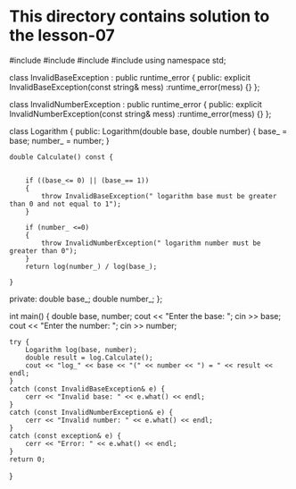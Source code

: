 # This directory contains solution to the lesson-07
#include <iostream>
#include <cmath>
#include <stdexcept>
#include <string>
using namespace std;

class InvalidBaseException : public runtime_error {
public:
	explicit InvalidBaseException(const string& mess)
		:runtime_error(mess) {}
};

class InvalidNumberException : public runtime_error {
public:
	explicit InvalidNumberException(const string& mess)
		:runtime_error(mess) {}
};


class Logarithm {
public:
	Logarithm(double base, double number) {
		base_ = base;
		number_ = number;
	}

	double Calculate() const {

		 
		if ((base_<= 0) || (base_== 1))
		{
			throw InvalidBaseException(" logarithm base must be greater than 0 and not equal to 1");
		}
		
		if (number_ <=0)
		{
			throw InvalidNumberException(" logarithm number must be greater than 0");
		}
		return log(number_) / log(base_);

	}

private:
	double base_;
	double number_;
};

int main() {
	double base, number;
	cout << "Enter the base: ";
	cin >> base;
	cout << "Enter the number: ";
	cin >> number;

	try {
		Logarithm log(base, number);
		double result = log.Calculate();
		cout << "log_" << base << "(" << number << ") = " << result << endl;
	}
	catch (const InvalidBaseException& e) {
		cerr << "Invalid base: " << e.what() << endl;
	}
	catch (const InvalidNumberException& e) {
		cerr << "Invalid number: " << e.what() << endl;
	}
	catch (const exception& e) {
		cerr << "Error: " << e.what() << endl;
	}
	return 0;
}
